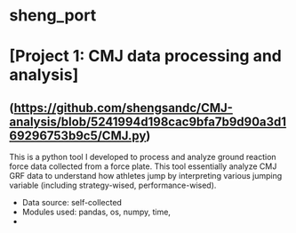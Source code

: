 # sheng_port

# [Project 1: CMJ data processing and analysis]

## (https://github.com/shengsandc/CMJ-analysis/blob/5241994d198cac9bfa7b9d90a3d169296753b9c5/CMJ.py)
This is a python tool I developed to process and analyze ground reaction force data collected from a force plate. This tool essentially analyze CMJ GRF data to understand how athletes jump by interpreting various jumping variable (including strategy-wised, performance-wised).

* Data source: self-collected 
* Modules used: pandas, os, numpy, time,
* 
